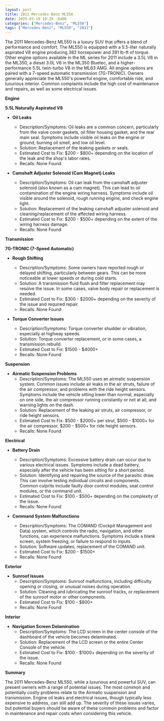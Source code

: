 ```yaml
---
layout: post
title: 2011 Mercedes-Benz ML550
date: 2025-03-19 10:29 -0400
categories: ["Mercedes-Benz", "ML550"]
tags: ["Mercedes-Benz", "ML550", "2011"]
---
```

The 2011 Mercedes-Benz ML550 is a luxury SUV that offers a blend of performance and comfort. The ML550 is equipped with a 5.5-liter naturally aspirated V8 engine producing 382 horsepower and 391 lb-ft of torque. Other engine options available in the ML series for 2011 include a 3.5L V6 in the ML350, a diesel 3.0L V6 in the ML350 Bluetec, and a higher-performance 5.5L twin-turbo V8 in the ML63 AMG. All engine options are paired with a 7-speed automatic transmission (7G-TRONIC). Owners generally appreciate the ML550's powerful engine, comfortable ride, and luxurious interior. Common complaints include the high cost of maintenance and repairs, as well as some electrical issues.

**Engine**

**5.5L Naturally Aspirated V8**

*   **Oil Leaks**
    *   Description/Symptoms: Oil leaks are a common concern, particularly from the valve cover gaskets, oil filter housing gasket, and the rear main seal. Symptoms include visible oil leaks on the engine or ground, burning oil smell, and low oil level.
    *   Solution: Replacement of the leaking gaskets or seals.
    *   Estimated Cost to Fix: $200 - $800+ depending on the location of the leak and the shop's labor rates.
    *   Recalls: None Found

*   **Camshaft Adjuster Solenoid (Cam Magnet) Leaks**
    *   Description/Symptoms: Oil can leak from the camshaft adjuster solenoid (also known as a cam magnet). This can lead to oil contamination of the engine wiring harness. Symptoms include oil visible around the solenoid, rough running engine, and check engine light.
    *   Solution: Replacement of the leaking camshaft adjuster solenoid and cleaning/replacement of the affected wiring harness.
    *   Estimated Cost to Fix: $200 - $500+ depending on the extent of the wiring harness damage.
    *   Recalls: None Found

**Transmission**

**7G-TRONIC (7-Speed Automatic)**

*   **Rough Shifting**
    *   Description/Symptoms: Some owners have reported rough or delayed shifting, particularly between gears. This can be more noticeable at lower speeds or during cold starts.
    *   Solution: A transmission fluid flush and filter replacement may resolve the issue. In some cases, valve body repair or replacement is needed.
    *   Estimated Cost to Fix: $300 - $2000+ depending on the severity of the issue and required repair.
    *   Recalls: None Found

*   **Torque Converter Issues**
    *   Description/Symptoms: Torque converter shudder or vibration, especially at highway speeds.
    *   Solution: Torque converter replacement, or in some cases, a transmission rebuild.
    *   Estimated Cost to Fix: $1500 - $4000+
    *   Recalls: None Found

**Suspension**

*   **Airmatic Suspension Problems**
    *   Description/Symptoms: The ML550 uses an airmatic suspension system. Common issues include air leaks in the air struts, failure of the air compressor, and problems with the ride height sensors. Symptoms include the vehicle sitting lower than normal, especially on one side, the air compressor running constantly or not at all, and warning lights on the dash.
    *   Solution: Replacement of the leaking air struts, air compressor, or ride height sensors.
    *   Estimated Cost to Fix: $500 - $2000+ per strut, $500 - $1000+ for the air compressor, $200 - $500+ for ride height sensors.
    *   Recalls: None Found

**Electrical**

*   **Battery Drain**
    *   Description/Symptoms: Excessive battery drain can occur due to various electrical issues. Symptoms include a dead battery, especially after the vehicle has been sitting for a short period.
    *   Solution: Identifying and repairing the source of the parasitic draw. This can involve testing individual circuits and components. Common culprits include faulty door control modules, seat control modules, or the command unit.
    *   Estimated Cost to Fix: $100 - $500+ depending on the complexity of the issue.
    *   Recalls: None Found

*   **Command System Malfunctions**
    *   Description/Symptoms: The COMAND (Cockpit Management and Data) system, which controls the radio, navigation, and other functions, can experience malfunctions. Symptoms include a blank screen, system freezing, or failure to respond to inputs.
    *   Solution: Software updates, replacement of the COMAND unit.
    *   Estimated Cost to Fix: $200 - $1500+
    *   Recalls: None Found

**Exterior**

*   **Sunroof Issues**
    *   Description/Symptoms: Sunroof malfunctions, including difficulty opening or closing, or unusual noises during operation.
    *   Solution: Cleaning and lubricating the sunroof tracks, or replacement of the sunroof motor or other components.
    *   Estimated Cost to Fix: $100 - $800+
    *   Recalls: None Found

**Interior**

*   **Navigation Screen Delamination**
    *   Description/Symptoms: The LCD screen in the center console of the dashboard of the vehicle becomes delaminated.
    *   Solution: Replacement of the LCD screen or the entire Center Console of the vehicle.
    *   Estimated Cost to Fix: $100 - $1000+ depending on the severity of the issue.
    *   Recalls: None Found

**Summary**

The 2011 Mercedes-Benz ML550, while a luxurious and powerful SUV, can present owners with a range of potential issues. The most common and potentially costly problems relate to the Airmatic suspension and transmission. Engine oil leaks and electrical issues, though typically less expensive to address, can still add up. The severity of these issues varies, but potential buyers should be aware of these common problems and factor in maintenance and repair costs when considering this vehicle.

